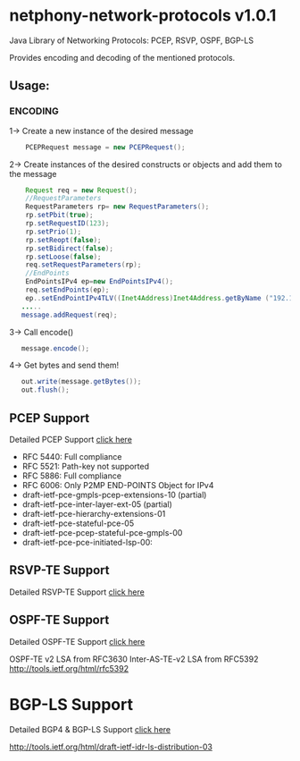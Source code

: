 netphony-network-protocols v1.0.1
=================================

Java Library of Networking Protocols: PCEP, RSVP, OSPF, BGP-LS

Provides encoding and decoding of the mentioned protocols.

## Usage:

### ENCODING

1-> Create a new instance of the desired message
 ```java
     PCEPRequest message = new PCEPRequest();
 ```
2-> Create instances of the desired constructs or objects and add them to the message
 ```java
     Request req = new Request();
     //RequestParameters
     RequestParameters rp= new RequestParameters();
     rp.setPbit(true);				
     rp.setRequestID(123);		
     rp.setPrio(1);		
     rp.setReopt(false);	
     rp.setBidirect(false);
     rp.setLoose(false);
     req.setRequestParameters(rp);
     //EndPoints
     EndPointsIPv4 ep=new EndPointsIPv4();				
     req.setEndPoints(ep);
     ep..setEndPointIPv4TLV((Inet4Address)Inet4Address.getByName ("192.168.1.3");
	.....
    message.addRequest(req); 	
 ```
3-> Call encode()
```java
   message.encode();
```
4-> Get bytes and send them!
```java
   out.write(message.getBytes());
   out.flush();
```
## PCEP Support

Detailed PCEP Support [click here](doc/PCEP_Support.md)

* RFC 5440: Full compliance
* RFC 5521: Path-key not supported
* RFC 5886: Full compliance
* RFC 6006: Only P2MP END-POINTS Object for IPv4
* draft-ietf-pce-gmpls-pcep-extensions-10 (partial)
* draft-ietf-pce-inter-layer-ext-05 (partial)
* draft-ietf-pce-hierarchy-extensions-01
* draft-ietf-pce-stateful-pce-05
* draft-ietf-pce-pcep-stateful-pce-gmpls-00
* draft-ietf-pce-pce-initiated-lsp-00:
 
## RSVP-TE Support

Detailed RSVP-TE Support [click here](doc/RSVP-TE_Support.md)


## OSPF-TE Support

Detailed OSPF-TE Support [click here](doc/OSPF-TE_Support.md)

OSPF-TE v2 LSA from RFC3630
Inter-AS-TE-v2 LSA from RFC5392 http://tools.ietf.org/html/rfc5392

# BGP-LS Support

Detailed BGP4 & BGP-LS Support [click here](doc/BGP-LS_Support.md)


http://tools.ietf.org/html/draft-ietf-idr-ls-distribution-03

